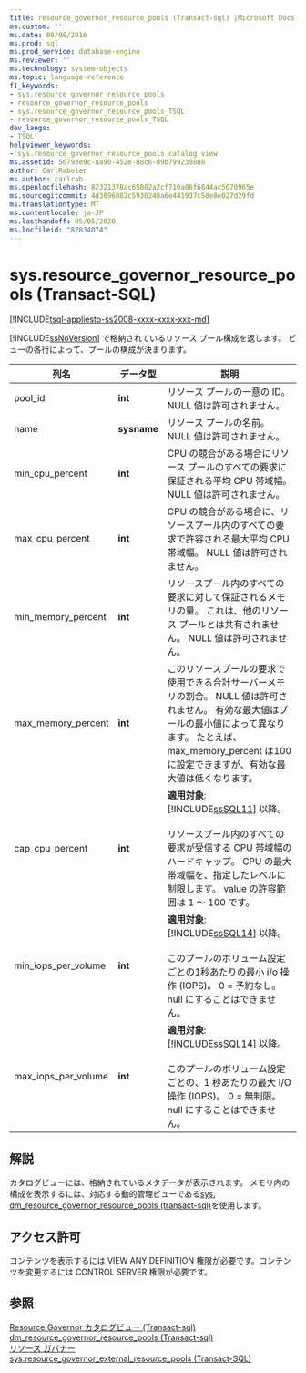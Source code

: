 ```yaml
---
title: resource_governor_resource_pools (Transact-sql) |Microsoft Docs
ms.custom: ''
ms.date: 08/09/2016
ms.prod: sql
ms.prod_service: database-engine
ms.reviewer: ''
ms.technology: system-objects
ms.topic: language-reference
f1_keywords:
- sys.resource_governor_resource_pools
- resource_governor_resource_pools
- sys.resource_governor_resource_pools_TSQL
- resource_governor_resource_pools_TSQL
dev_langs:
- TSQL
helpviewer_keywords:
- sys.resource_governor_resource_pools catalog view
ms.assetid: 56793e9c-aa90-452e-88c6-d9b799239888
author: CarlRabeler
ms.author: carlrab
ms.openlocfilehash: 82321378ac65802a2cf710a86f6844ac5670965e
ms.sourcegitcommit: 4d3896882c5930248a6e441937c50e8e027d29fd
ms.translationtype: MT
ms.contentlocale: ja-JP
ms.lasthandoff: 05/05/2020
ms.locfileid: "82834074"
---
```

# <a name="sysresource_governor_resource_pools-transact-sql"></a>sys.resource_governor_resource_pools (Transact-SQL)
[!INCLUDE[tsql-appliesto-ss2008-xxxx-xxxx-xxx-md](../../includes/tsql-appliesto-ss2008-xxxx-xxxx-xxx-md.md)]

  [!INCLUDE[ssNoVersion](../../includes/ssnoversion-md.md)] で格納されているリソース プール構成を返します。 ビューの各行によって、プールの構成が決まります。  
  
|列名|データ型|説明|  
|-----------------|---------------|-----------------|  
|pool_id|**int**|リソース プールの一意の ID。 NULL 値は許可されません。|  
|name|**sysname**|リソース プールの名前。 NULL 値は許可されません。|  
|min_cpu_percent|**int**|CPU の競合がある場合にリソース プールのすべての要求に保証される平均 CPU 帯域幅。 NULL 値は許可されません。|  
|max_cpu_percent|**int**|CPU の競合がある場合に、リソースプール内のすべての要求で許容される最大平均 CPU 帯域幅。 NULL 値は許可されません。|  
|min_memory_percent|**int**|リソースプール内のすべての要求に対して保証されるメモリの量。 これは、他のリソース プールとは共有されません。 NULL 値は許可されません。|  
|max_memory_percent|**int**|このリソースプールの要求で使用できる合計サーバーメモリの割合。 NULL 値は許可されません。 有効な最大値はプールの最小値によって異なります。 たとえば、max_memory_percent は100に設定できますが、有効な最大値は低くなります。|  
|cap_cpu_percent|**int**|**適用対象**: [!INCLUDE[ssSQL11](../../includes/sssql11-md.md)] 以降。<br /><br /> リソースプール内のすべての要求が受信する CPU 帯域幅のハードキャップ。 CPU の最大帯域幅を、指定したレベルに制限します。 value の許容範囲は 1 ～ 100 です。|  
|min_iops_per_volume|**int**|**適用対象**: [!INCLUDE[ssSQL14](../../includes/sssql14-md.md)] 以降。<br /><br /> このプールのボリューム設定ごとの1秒あたりの最小 i/o 操作 (IOPS)。 0 = 予約なし。 null にすることはできません。|  
|max_iops_per_volume|**int**|**適用対象**: [!INCLUDE[ssSQL14](../../includes/sssql14-md.md)] 以降。<br /><br /> このプールのボリューム設定ごとの、1 秒あたりの最大 I/O 操作 (IOPS)。 0 = 無制限。 null にすることはできません。|  
  
## <a name="remarks"></a>解説  
 カタログビューには、格納されているメタデータが表示されます。 メモリ内の構成を表示するには、対応する動的管理ビューである[sys. dm_resource_governor_resource_pools &#40;transact-sql&#41;](../../relational-databases/system-dynamic-management-views/sys-dm-resource-governor-resource-pools-transact-sql.md)を使用します。  
  
## <a name="permissions"></a>アクセス許可  
 コンテンツを表示するには VIEW ANY DEFINITION 権限が必要です。コンテンツを変更するには CONTROL SERVER 権限が必要です。  
  
## <a name="see-also"></a>参照  
 [Resource Governor カタログビュー &#40;Transact-sql&#41;](../../relational-databases/system-catalog-views/resource-governor-catalog-views-transact-sql.md)   
 [dm_resource_governor_resource_pools &#40;Transact-sql&#41;](../../relational-databases/system-dynamic-management-views/sys-dm-resource-governor-resource-pools-transact-sql.md)   
 [リソース ガバナー](../../relational-databases/resource-governor/resource-governor.md)   
 [sys.resource_governor_external_resource_pools &#40;Transact-SQL&#41;](../../relational-databases/system-catalog-views/sys-resource-governor-external-resource-pools-transact-sql.md)  
  
  
